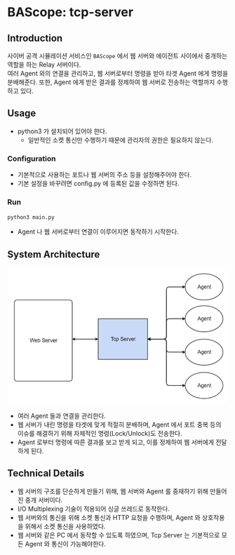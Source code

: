 # BAScope: tcp-server

## Introduction
사이버 공격 시뮬레이션 서비스인 `BAScope` 에서 웹 서버와 에이전트 사이에서 중개하는 역할을 하는 Relay 서버이다.  
여러 Agent 와의 연결을 관리하고, 웹 서버로부터 명령을 받아 타겟 Agent 에게 명령을 분배해준다. 또한, Agent 에게 받은 결과를 정제하여 웹 서버로 전송하는 역할까지 수행하고 있다.


## Usage
- python3 가 설치되어 있어야 한다.
    - 일반적인 소켓 통신만 수행하기 때문에 관리자의 권한은 필요하지 않는다.


### Configuration
- 기본적으로 사용하는 포트나 웹 서버의 주소 등을 설정해주어야 한다.
- 기본 설정을 바꾸려면 config.py 에 등록된 값을 수정하면 된다.



### Run
```bash
python3 main.py
```
- Agent 나 웹 서버로부터 연결이 이루어지면 동작하기 시작한다.

## System Architecture
![시스템 구성도](./images/tcp_archi.png)
- 여러 Agent 들과 연결을 관리한다.
- 웹 서버가 내린 명령을 타겟에 맞게 적절히 분배하며, Agent 에서 포트 중복 등의 이슈를 해결하기 위해 자체적인 명령(Lock/Unlock)도 전송한다.
- Agent 로부터 명령에 따른 결과를 보고 받게 되고, 이를 정제하여 웹 서버에게 전달하게 된다.

## Technical Details
- 웹 서버의 구조를 단순하게 만들기 위해, 웹 서버와 Agent 를 중재하기 위해 만들어진 중개 서버이다.
- I/O Multiplexing 기술이 적용되어 싱글 쓰레드로 동작한다.
- 웹 서버와의 통신을 위해 소켓 통신과 HTTP 요청을 수행하며, Agent 와 상호작용을 위해서 소켓 통신을 사용하였다.
- 웹 서버와 같은 PC 에서 동작할 수 있도록 하였으며, Tcp Server 는 기본적으로 모든 Agent 와 통신이 가능해야한다.

